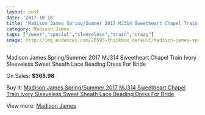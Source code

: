 ```yaml
---
layout: post
date: '2017-10-18'
title: "Madison James Spring/Summer 2017 MJ314 Sweetheart Chapel Train Ivory Sleeveless Sweet Sheath Lace Beading Dress For Bride"
category: Madison James
tags: ["sweet","special","sleeveless","train","crazy"]
image: http://img.eudances.com/20595-thickbox_default/madison-james-spring-summer-2017-mj314-sweetheart-chapel-train-ivory-sleeveless-sweet-sheath-lace-beading-dress-for-bride.jpg
---
```

Madison James Spring/Summer 2017 MJ314 Sweetheart Chapel Train Ivory Sleeveless Sweet Sheath Lace Beading Dress For Bride

On Sales: **$368.98**
<a href="https://www.eudances.com/en/madison-james/6187-madison-james-spring-summer-2017-mj314-sweetheart-chapel-train-ivory-sleeveless-sweet-sheath-lace-beading-dress-for-bride.html"><amp-img layout="responsive" width="600" height="600" src="//img.eudances.com/20595-thickbox_default/madison-james-spring-summer-2017-mj314-sweetheart-chapel-train-ivory-sleeveless-sweet-sheath-lace-beading-dress-for-bride.jpg" alt="Madison James Spring/Summer 2017 MJ314 Sweetheart Chapel Train Ivory Sleeveless Sweet Sheath Lace Beading Dress For Bride 0" /></a>
<a href="https://www.eudances.com/en/madison-james/6187-madison-james-spring-summer-2017-mj314-sweetheart-chapel-train-ivory-sleeveless-sweet-sheath-lace-beading-dress-for-bride.html"><amp-img layout="responsive" width="600" height="600" src="//img.eudances.com/20602-thickbox_default/madison-james-spring-summer-2017-mj314-sweetheart-chapel-train-ivory-sleeveless-sweet-sheath-lace-beading-dress-for-bride.jpg" alt="Madison James Spring/Summer 2017 MJ314 Sweetheart Chapel Train Ivory Sleeveless Sweet Sheath Lace Beading Dress For Bride 1" /></a>
<a href="https://www.eudances.com/en/madison-james/6187-madison-james-spring-summer-2017-mj314-sweetheart-chapel-train-ivory-sleeveless-sweet-sheath-lace-beading-dress-for-bride.html"><amp-img layout="responsive" width="600" height="600" src="//img.eudances.com/20601-thickbox_default/madison-james-spring-summer-2017-mj314-sweetheart-chapel-train-ivory-sleeveless-sweet-sheath-lace-beading-dress-for-bride.jpg" alt="Madison James Spring/Summer 2017 MJ314 Sweetheart Chapel Train Ivory Sleeveless Sweet Sheath Lace Beading Dress For Bride 2" /></a>
<a href="https://www.eudances.com/en/madison-james/6187-madison-james-spring-summer-2017-mj314-sweetheart-chapel-train-ivory-sleeveless-sweet-sheath-lace-beading-dress-for-bride.html"><amp-img layout="responsive" width="600" height="600" src="//img.eudances.com/20600-thickbox_default/madison-james-spring-summer-2017-mj314-sweetheart-chapel-train-ivory-sleeveless-sweet-sheath-lace-beading-dress-for-bride.jpg" alt="Madison James Spring/Summer 2017 MJ314 Sweetheart Chapel Train Ivory Sleeveless Sweet Sheath Lace Beading Dress For Bride 3" /></a>
<a href="https://www.eudances.com/en/madison-james/6187-madison-james-spring-summer-2017-mj314-sweetheart-chapel-train-ivory-sleeveless-sweet-sheath-lace-beading-dress-for-bride.html"><amp-img layout="responsive" width="600" height="600" src="//img.eudances.com/20599-thickbox_default/madison-james-spring-summer-2017-mj314-sweetheart-chapel-train-ivory-sleeveless-sweet-sheath-lace-beading-dress-for-bride.jpg" alt="Madison James Spring/Summer 2017 MJ314 Sweetheart Chapel Train Ivory Sleeveless Sweet Sheath Lace Beading Dress For Bride 4" /></a>
<a href="https://www.eudances.com/en/madison-james/6187-madison-james-spring-summer-2017-mj314-sweetheart-chapel-train-ivory-sleeveless-sweet-sheath-lace-beading-dress-for-bride.html"><amp-img layout="responsive" width="600" height="600" src="//img.eudances.com/20598-thickbox_default/madison-james-spring-summer-2017-mj314-sweetheart-chapel-train-ivory-sleeveless-sweet-sheath-lace-beading-dress-for-bride.jpg" alt="Madison James Spring/Summer 2017 MJ314 Sweetheart Chapel Train Ivory Sleeveless Sweet Sheath Lace Beading Dress For Bride 5" /></a>
<a href="https://www.eudances.com/en/madison-james/6187-madison-james-spring-summer-2017-mj314-sweetheart-chapel-train-ivory-sleeveless-sweet-sheath-lace-beading-dress-for-bride.html"><amp-img layout="responsive" width="600" height="600" src="//img.eudances.com/20597-thickbox_default/madison-james-spring-summer-2017-mj314-sweetheart-chapel-train-ivory-sleeveless-sweet-sheath-lace-beading-dress-for-bride.jpg" alt="Madison James Spring/Summer 2017 MJ314 Sweetheart Chapel Train Ivory Sleeveless Sweet Sheath Lace Beading Dress For Bride 6" /></a>
<a href="https://www.eudances.com/en/madison-james/6187-madison-james-spring-summer-2017-mj314-sweetheart-chapel-train-ivory-sleeveless-sweet-sheath-lace-beading-dress-for-bride.html"><amp-img layout="responsive" width="600" height="600" src="//img.eudances.com/20596-thickbox_default/madison-james-spring-summer-2017-mj314-sweetheart-chapel-train-ivory-sleeveless-sweet-sheath-lace-beading-dress-for-bride.jpg" alt="Madison James Spring/Summer 2017 MJ314 Sweetheart Chapel Train Ivory Sleeveless Sweet Sheath Lace Beading Dress For Bride 7" /></a>

Buy it: [Madison James Spring/Summer 2017 MJ314 Sweetheart Chapel Train Ivory Sleeveless Sweet Sheath Lace Beading Dress For Bride](https://www.eudances.com/en/madison-james/6187-madison-james-spring-summer-2017-mj314-sweetheart-chapel-train-ivory-sleeveless-sweet-sheath-lace-beading-dress-for-bride.html "Madison James Spring/Summer 2017 MJ314 Sweetheart Chapel Train Ivory Sleeveless Sweet Sheath Lace Beading Dress For Bride")

View more: [Madison James](https://www.eudances.com/en/75-Madison-James "Madison James")